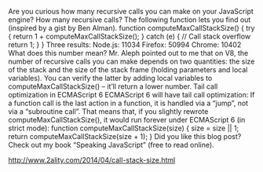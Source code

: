 Are you curious how many recursive calls you can make on your JavaScript engine?
How many recursive calls?
The following function lets you find out (inspired by a gist by Ben Alman).
    function computeMaxCallStackSize() {
        try {
            return 1 + computeMaxCallStackSize();
        } catch (e) {
            // Call stack overflow
            return 1;
        }
    }
Three results:
Node.js: 11034
Firefox: 50994
Chrome: 10402
What does this number mean? Mr. Aleph pointed out to me that on V8, the number of recursive calls you can make depends on two quantities: the size of the stack and the size of the stack frame (holding parameters and local variables). You can verify the latter by adding local variables to computeMaxCallStackSize() – it’ll return a lower number.
Tail call optimization in ECMAScript 6
ECMAScript 6 will have tail call optimization: If a function call is the last action in a function, it is handled via a “jump”, not via a “subroutine call”. That means that, if you slightly rewrote computeMaxCallStackSize(), it would run forever under ECMAScript 6 (in strict mode):
    function computeMaxCallStackSize(size) {
        size = size || 1;
        return computeMaxCallStackSize(size + 1);
    }
Did you like this blog post? Check out my book “Speaking JavaScript” (free to read online).

http://www.2ality.com/2014/04/call-stack-size.html

